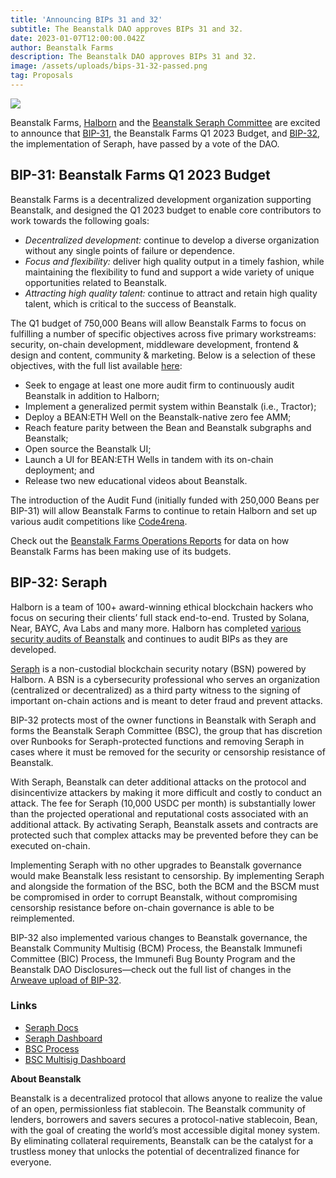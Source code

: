 ```yaml
---
title: 'Announcing BIPs 31 and 32'
subtitle: The Beanstalk DAO approves BIPs 31 and 32.
date: 2023-01-07T12:00:00.042Z
author: Beanstalk Farms
description: The Beanstalk DAO approves BIPs 31 and 32.
image: /assets/uploads/bips-31-32-passed.png
tag: Proposals
---
```

![](/assets/uploads/bips-31-32-passed.png)

Beanstalk Farms, [Halborn](https://halborn.com/) and the [Beanstalk Seraph Committee](https://docs.bean.money/almanac/governance/beanstalk/bsc-process) are excited to announce that [BIP-31](https://github.com/BeanstalkFarms/Beanstalk/pull/176), the Beanstalk Farms Q1 2023 Budget, and [BIP-32](https://snapshot.org/#/beanstalkdao.eth/proposal/0xa23167457ea2be6939f1a296cc14357366d9de995eb0d261bcbcdebf13bad0e8), the implementation of Seraph, have passed by a vote of the DAO. 

## BIP-31: Beanstalk Farms Q1 2023 Budget

Beanstalk Farms is a decentralized development organization supporting Beanstalk, and designed the Q1 2023 budget to enable core contributors to work towards the following goals:
* _Decentralized development:_ continue to develop a diverse organization without any single points of failure or dependence.
* _Focus and flexibility:_ deliver high quality output in a timely fashion, while maintaining the flexibility to fund and support a wide variety of unique opportunities related to Beanstalk.
* _Attracting high quality talent:_ continue to attract and retain high quality talent, which is critical to the success of Beanstalk.

The Q1 budget of 750,000 Beans will allow Beanstalk Farms to focus on fulfilling a number of specific objectives across five primary workstreams: security, on-chain development, middleware development, frontend & design and content, community & marketing. Below is a selection of these objectives, with the full list available [here](https://github.com/BeanstalkFarms/Beanstalk/pull/176):
* Seek to engage at least one more audit firm to continuously audit Beanstalk in addition to Halborn;
* Implement a generalized permit system within Beanstalk (i.e., Tractor);
* Deploy a BEAN:ETH Well on the Beanstalk-native zero fee AMM;
* Reach feature parity between the Bean and Beanstalk subgraphs and Beanstalk;
* Open source the Beanstalk UI;
* Launch a UI for BEAN:ETH Wells in tandem with its on-chain deployment; and
* Release two new educational videos about Beanstalk.

The introduction of the Audit Fund (initially funded with 250,000 Beans per BIP-31) will allow Beanstalk Farms to continue to retain Halborn and set up various audit competitions like [Code4rena](https://code4rena.com/). 

Check out the [Beanstalk Farms Operations Reports](https://github.com/BeanstalkFarms/Beanstalk-Farms-Operations/tree/main/beanstalk-farms) for data on how Beanstalk Farms has been making use of its budgets.

## BIP-32: Seraph

Halborn is a team of 100+ award-winning ethical blockchain hackers who focus on securing their clients’ full stack end-to-end. Trusted by Solana, Near, BAYC, Ava Labs and many more. Halborn has completed [various security audits of Beanstalk](https://github.com/BeanstalkFarms/Beanstalk-Audits) and continues to audit BIPs as they are developed.

[Seraph](https://seraph.co/) is a non-custodial blockchain security notary (BSN) powered by Halborn. A BSN is a cybersecurity professional who serves an organization (centralized or decentralized) as a third party witness to the signing of important on-chain actions and is meant to deter fraud and prevent attacks.

BIP-32 protects most of the owner functions in Beanstalk with Seraph and forms the Beanstalk Seraph Committee (BSC), the group that has discretion over Runbooks for Seraph-protected functions and removing Seraph in cases where it must be removed for the security or censorship resistance of Beanstalk.

With Seraph, Beanstalk can deter additional attacks on the protocol and disincentivize attackers by making it more difficult and costly to conduct an attack. The fee for Seraph (10,000 USDC per month) is substantially lower than the projected operational and reputational costs associated with an additional attack. By activating Seraph, Beanstalk assets and contracts are protected such that complex attacks may be prevented before they can be executed on-chain.

Implementing Seraph with no other upgrades to Beanstalk governance would make Beanstalk less resistant to censorship. By implementing Seraph and alongside the formation of the BSC, both the BCM and the BSCM must be compromised in order to corrupt Beanstalk, without compromising censorship resistance before on-chain governance is able to be reimplemented.

BIP-32 also implemented various changes to Beanstalk governance, the Beanstalk Community Multisig (BCM) Process, the Beanstalk Immunefi Committee (BIC) Process, the Immunefi Bug Bounty Program and the Beanstalk DAO Disclosures—check out the full list of changes in the[ Arweave upload of BIP-32](https://arweave.net/_k2y8gVEOzDtDEj-dx1PKn5IEtKPL6swkVsUf5kwob0#process-amendments).

### Links

* [Seraph Docs](https://help.seraph.co/)
* [Seraph Dashboard](https://www.seraph.co/dashboard/1/0x8475f9632b5ca302141505396cac7a163ffd7cc7811fcb7a8fa30948e70b100a)
* [BSC Process](https://docs.bean.money/almanac/governance/beanstalk/bsc-process)
* [BSC Multisig Dashboard](https://docs.bean.money/almanac/governance/beanstalk/bscm-dashboard)

**About Beanstalk**

Beanstalk is a decentralized protocol that allows anyone to realize the value of an open, permissionless fiat stablecoin. The Beanstalk community of lenders, borrowers and savers secures a protocol-native stablecoin, Bean, with the goal of creating the world’s most accessible digital money system. By eliminating collateral requirements, Beanstalk can be the catalyst for a trustless money that unlocks the potential of decentralized finance for everyone.

